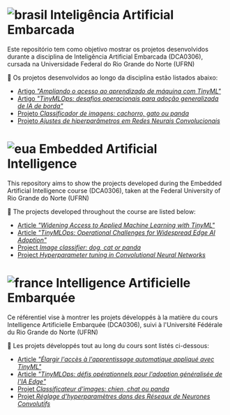 # ![brasil](https://upload.wikimedia.org/wikipedia/commons/thumb/0/05/Flag_of_Brazil.svg/22px-Flag_of_Brazil.svg.png) Inteligência Artificial Embarcada
Este repositório tem como objetivo mostrar os projetos desenvolvidos durante a disciplina de Inteligência Artificial Embarcada (DCA0306), cursada na Universidade Federal do Rio Grande do Norte (UFRN)

:file_folder: Os projetos desenvolvidos ao longo da disciplina estão listados abaixo:

- [Artigo *"Ampliando o acesso ao aprendizado de máquina com TinyML"*](https://github.com/marianabritoazevedo/embedded-ai/tree/main/Fundamentals_of_TinyML)
- [Artigo *"TinyMLOps: desafios operacionais para adoção generalizada de IA de borda"*](https://github.com/marianabritoazevedo/embedded-ai/tree/main/TinyMLOps)
- [Projeto *Classificador de imagens: cachorro, gato ou panda*](https://github.com/marianabritoazevedo/embedded-ai/tree/main/Image_classifier)
- [Projeto *Ajustes de hiperparâmetros em Redes Neurais Convolucionais*](https://github.com/marianabritoazevedo/embedded-ai/tree/main/LeNet-IvaNet)

# ![eua](https://upload.wikimedia.org/wikipedia/commons/thumb/a/a4/Flag_of_the_United_States.svg/22px-Flag_of_the_United_States.svg.png) Embedded Artificial Intelligence
This repository aims to show the projects developed during the Embedded Artificial Intelligence course (DCA0306), taken at the Federal University of Rio Grande do Norte (UFRN)

:file_folder: The projects developed throughout the course are listed below:

- [Article *"Widening Access to Applied Machine Learning with TinyML"*](https://github.com/marianabritoazevedo/embedded-ai/tree/main/Fundamentals_of_TinyML)
- [Article *"TinyMLOps: Operational Challenges for Widespread Edge AI Adoption"*](https://github.com/marianabritoazevedo/embedded-ai/tree/main/TinyMLOps)
- [Project *Image classifier: dog, cat or panda*](https://github.com/marianabritoazevedo/embedded-ai/tree/main/Image_classifier)
- [Project *Hyperparameter tuning in Convolutional Neural Networks*](https://github.com/marianabritoazevedo/embedded-ai/tree/main/LeNet-IvaNet)

# ![france](https://upload.wikimedia.org/wikipedia/commons/thumb/c/c3/Flag_of_France.svg/22px-Flag_of_France.svg.png) Intelligence Artificielle Embarquée
Ce référentiel vise à montrer les projets développés à la matière du cours Intelligence Artificielle Embarquée (DCA0306), suivi à l'Université Fédérale du Rio Grande do Norte (UFRN)

:file_folder: Les projets développés tout au long du cours sont listés ci-dessous:

- [Article *"Élargir l'accès à l'apprentissage automatique appliqué avec TinyML"*](https://github.com/marianabritoazevedo/embedded-ai/tree/main/Fundamentals_of_TinyML)
- [Article *"TinyMLOps: défis opérationnels pour l'adoption généralisée de l'IA Edge"*](https://github.com/marianabritoazevedo/embedded-ai/tree/main/TinyMLOps)
- [Projet *Classificateur d'images: chien, chat ou panda*](https://github.com/marianabritoazevedo/embedded-ai/tree/main/Image_classifier)
- [Projet *Réglage d'hyperparamètres dans des Réseaux de Neurones Convolutifs*](https://github.com/marianabritoazevedo/embedded-ai/tree/main/LeNet-IvaNet)

